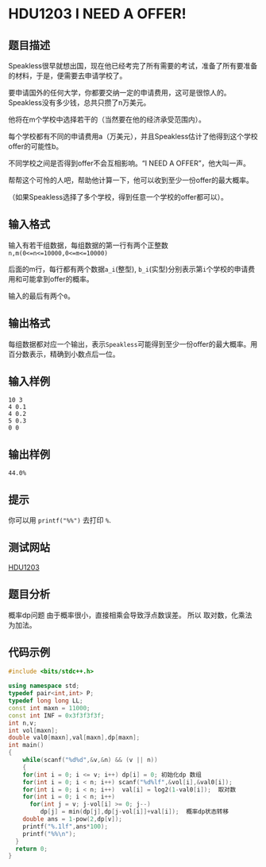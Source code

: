 # HDU1203 I NEED A OFFER!

## 题目描述

Speakless很早就想出国，现在他已经考完了所有需要的考试，准备了所有要准备的材料，于是，便需要去申请学校了。

要申请国外的任何大学，你都要交纳一定的申请费用，这可是很惊人的。Speakless没有多少钱，总共只攒了n万美元。

他将在m个学校中选择若干的（当然要在他的经济承受范围内）。

每个学校都有不同的申请费用a（万美元），并且Speakless估计了他得到这个学校offer的可能性b。

不同学校之间是否得到offer不会互相影响。“I NEED A OFFER”，他大叫一声。

帮帮这个可怜的人吧，帮助他计算一下，他可以收到至少一份offer的最大概率。

（如果Speakless选择了多个学校，得到任意一个学校的offer都可以）。

## 输入格式

输入有若干组数据，每组数据的第一行有两个正整数`n,m(0<=n<=10000,0<=m<=10000)`

后面的m行，每行都有两个数据`a_i`(整型), `b_i`(实型)分别表示第`i`个学校的申请费用和可能拿到offer的概率。

输入的最后有两个`0`。

## 输出格式

每组数据都对应一个输出，表示`Speakless`可能得到至少一份offer的最大概率。用百分数表示，精确到小数点后一位。

## 输入样例

	10 3  
	4 0.1 
	4 0.2   
	5 0.3   
	0 0

## 输出样例

	44.0%

## 提示

你可以用 `printf("%%")` 去打印 `%`.

## 测试网站

[HDU1203](http://acm.hdu.edu.cn/showproblem.php?pid=1203)

## 题目分析

概率dp问题 
由于概率很小，直接相乘会导致浮点数误差。
所以 取对数，化乘法为加法。

## 代码示例

```c++
#include <bits/stdc++.h>
 
using namespace std;
typedef pair<int,int> P;
typedef long long LL;
const int maxn = 11000;
const int INF = 0x3f3f3f3f;
int n,v;
int vol[maxn];
double val0[maxn],val[maxn],dp[maxn];
int main()
{
    while(scanf("%d%d",&v,&n) && (v || n))
    {
    for(int i = 0; i <= v; i++) dp[i] = 0; 初始化dp 数组
    for(int i = 0; i < n; i++) scanf("%d%lf",&vol[i],&val0[i]);
    for(int i = 0; i < n; i++)  val[i] = log2(1-val0[i]);  取对数
    for(int i = 0; i < n; i++)
      for(int j = v; j-vol[i] >= 0; j--)
         dp[j] = min(dp[j],dp[j-vol[i]]+val[i]);  概率dp状态转移
    double ans = 1-pow(2,dp[v]);
    printf("%.1lf",ans*100);
    printf("%%\n");
  }
  return 0;
}
```
